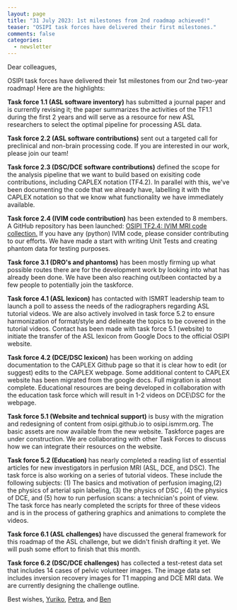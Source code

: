 ```yaml
---
layout: page
title: "31 July 2023: 1st milestones from 2nd roadmap achieved!"
teaser: "OSIPI task forces have delivered their first milestones."
comments: false
categories:
  - newsletter
---
```


Dear colleagues,

OSIPI task forces have delivered their 1st milestones from our 2nd two-year roadmap! Here are the highlights:

**Task force 1.1 (ASL software inventory)** has submitted a journal paper and is currently revising it; the paper summarizes the activities of the TF1.1 during the first 2 years and will serve as a resource for new ASL researchers to select the optimal pipeline for processing ASL data. 

**Task force 2.2 (ASL software contributions)** sent out a targeted call for preclinical and non-brain processing code. If you are interested in our work, please join our team! 

**Task force 2.3 (DSC/DCE software contributions)** defined the scope for the analysis pipeline that we want to build based on exisiting code contributions, including CAPLEX notation (TF4.2). In parallel with this, we've been documenting the code that we already have, labelling it with the CAPLEX notation so that we know what functionality we have immediately available. 

**Task force 2.4 (IVIM code contribution)** has been extended to 8 members. A GitHub repository has been launched: [OSIPI TF2.4: IVIM MRI code collection.](https://github.com/OSIPI/TF2.4_IVIM-MRI_CodeCollection) 
If you have any (python) IVIM code, please consider contributing to our efforts. 
We have made a start with writing Unit Tests and creating phantom data for testing purposes. 

**Task force 3.1 (DRO's and phantoms)** has been mostly firming up what possible routes there are for the development work by looking into what has already been done. We have been also reaching out/been contacted by a few people to potentially join the taskforce.

**Task force 4.1 (ASL lexicon)** has contacted with ISMRT leadership team to launch a poll to assess the needs of the radiographers regarding ASL tutorial videos. We are also actively involved in task force 5.2 to ensure harmonization of format/style and delineate the topics to be covered in the tutorial videos. Contact has been made with task force 5.1 (website) to initiate the transfer of the ASL lexicon from Google Docs to the official OSIPI website. 

**Task force 4.2 (DCE/DSC lexicon)** has been working on adding documentation to the CAPLEX Github page so  that it is clear how to edit (or suggest) edits to the CAPLEX webpage. Some additional content to CAPLEX website has been migrated from the google docs. Full migration is almost complete. Educational resources are being developed in collaboration with the education task force which will result in 1-2 videos on DCE\DSC for the webpage. 

**Task force 5.1 (Website and technical support)** is busy with the migration and redesigning of content from osipi.github.io to osipi.ismrm.org. The basic assets are now available from the new website. Taskforce pages are under construction. We are collaborating with other Task Forces to discuss how we can integrate their resources on the website.

**Task force 5.2 (Education)** has nearly completed a reading list of essential articles for new investigators  in perfusion MRI (ASL, DCE, and DSC). The task force is also working on a series of tutorial videos. These include the following subjects: (1) The basics and motivation of perfusion imaging,(2) the physics of arterial spin labeling, (3) the physics of DSC , (4) the physics of DCE, and (5) how to run perfusion scans: a technician's point of view.  The task force has  nearly completed the scripts for three of these videos and is in the process of gathering graphics and animations to complete the videos. 

**Task force 6.1 (ASL challenges)** have discussed the general framework for this roadmap of the ASL challenge, but we didn't finish drafting it yet. We will push some effort to finish that this month.

**Task force 6.2 (DSC/DCE challenges)** has collected a test-retest data set that includes 14 cases of pelvic volunteer images. The image data set includes inversion recovery images for T1 mapping and DCE MRI data. We are currently designing the challenge outline.



Best wishes,
<a href="mailto:yuriko.suzuki@ndcn.ox.ac.uk">Yuriko</a>, <a href="mailto:p.v.houdt@nki.nl">Petra</a>, and <a href="mailto:ben.dickie@manchester.ac.uk">Ben</a>
